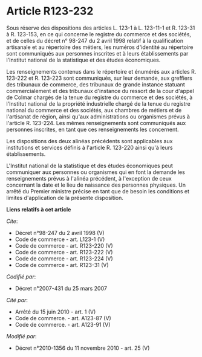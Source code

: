 # Article R123-232

Sous réserve des dispositions des articles L. 123-1 à L. 123-11-1 et R. 123-31 à R. 123-153, en ce qui concerne le registre
du commerce et des sociétés, et de celles du décret n° 98-247 du 2 avril 1998 relatif à la qualification artisanale et au
répertoire des métiers, les numéros d'identité au répertoire sont communiqués aux personnes inscrites et à leurs
établissements par l'Institut national de la statistique et des études économiques. 

Les renseignements contenus dans le répertoire et énumérés aux articles R. 123-222 et R. 123-223 sont communiqués, sur leur
demande, aux greffiers des tribunaux de commerce, des tribunaux de grande instance statuant commercialement et des tribunaux
d'instance du ressort de la cour d'appel de Colmar chargés de la tenue du registre du commerce et des sociétés, à l'Institut
national de la propriété industrielle chargé de la tenue du registre national du commerce et des sociétés, aux chambres de
métiers et de l'artisanat de région, ainsi qu'aux administrations ou organismes prévus à l'article R. 123-224. Les mêmes
renseignements sont communiqués aux personnes inscrites, en tant que ces renseignements les concernent. 

Les dispositions des deux alinéas précédents sont applicables aux institutions et services définis à l'article R. 123-220
ainsi qu'à leurs établissements. 

L'Institut national de la statistique et des études économiques peut communiquer aux personnes ou organismes qui en font la
demande les renseignements prévus à l'alinéa précédent, à l'exception de ceux concernant la date et le lieu de naissance des
personnes physiques. Un arrêté du Premier ministre précise en tant que de besoin les conditions et limites d'application de
la présente disposition.

**Liens relatifs à cet article**

_Cite_:

  - Décret n°98-247 du 2 avril 1998 (V)
  - Code de commerce - art. L123-1 (V)
  - Code de commerce - art. R123-220 (V)
  - Code de commerce - art. R123-222 (V)
  - Code de commerce - art. R123-224 (V)
  - Code de commerce - art. R123-31 (V)

_Codifié par_:

  - Décret n°2007-431 du 25 mars 2007

_Cité par_:

  - Arrêté du 15 juin 2010 - art. 1 (V)
  - Code de commerce. - art. A123-87 (V)
  - Code de commerce. - art. A123-91 (V)

_Modifié par_:

  - Décret n°2010-1356 du 11 novembre 2010 - art. 25 (V)
